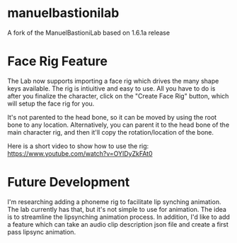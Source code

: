 # manuelbastionilab
A fork of the ManuelBastioniLab based on 1.6.1a release

# Face Rig Feature
The Lab now supports importing a face rig which drives the many shape keys available. The rig is intiuitive and easy to use. All you have to do is after you finalize the character, click on the "Create Face Rig" button, which will setup the face rig for you.

It's not parented to the head bone, so it can be moved by using the root bone to any location. Alternatively, you can parent it to the head bone of the main character rig, and then it'll copy the rotation/location of the bone.

Here is a short video to show how to use the rig:
https://www.youtube.com/watch?v=OYIDyZkFAt0

# Future Development
I'm researching adding a phoneme rig to facilitate lip synching animation. The lab currently has that, but it's not simple to use for animation. The idea is to streamline the lipsynching animation process. In addition, I'd like to add a feature which can take an audio clip description json file and create a first pass lipsync animation.
